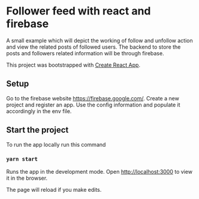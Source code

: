 # Follower feed with react and firebase

A small example which will depict the working of follow and unfollow action and view the related posts of followed users. The backend to store the posts and followers related information will be through firebase.

This project was bootstrapped with [Create React App](https://github.com/facebook/create-react-app).

## Setup
Go to the firebase website https://firebase.google.com/. Create a new project and register an app. Use the config information and populate it accordingly in the env file.

## Start the project

To run the app locally run this command 

### `yarn start`

Runs the app in the development mode.
Open [http://localhost:3000](http://localhost:3000) to view it in the browser.

The page will reload if you make edits.
